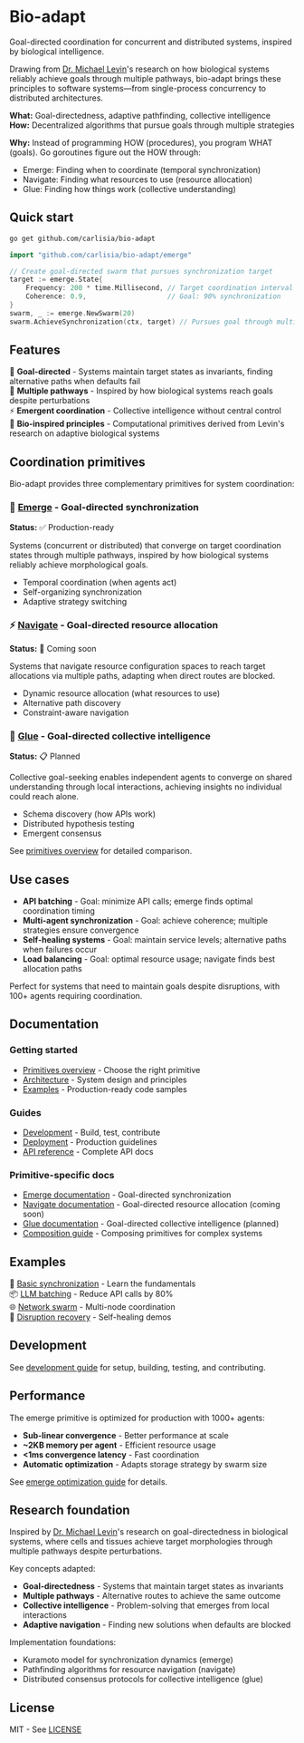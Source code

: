 # Bio-adapt

Goal-directed coordination for concurrent and distributed systems, inspired by biological intelligence.

Drawing from [Dr. Michael Levin](https://grokkingtech.io/people/michael-levin)'s research on how biological systems reliably achieve goals through multiple pathways, bio-adapt brings these principles to software systems—from single-process concurrency to distributed architectures.

**What:** Goal-directedness, adaptive pathfinding, collective intelligence  
**How:** Decentralized algorithms that pursue goals through multiple strategies

**Why:** Instead of programming HOW (procedures), you program WHAT (goals). Go goroutines figure out the HOW through:

- Emerge: Finding when to coordinate (temporal synchronization)
- Navigate: Finding what resources to use (resource allocation)
- Glue: Finding how things work (collective understanding)

## Quick start

```bash
go get github.com/carlisia/bio-adapt
```

```go
import "github.com/carlisia/bio-adapt/emerge"

// Create goal-directed swarm that pursues synchronization target
target := emerge.State{
    Frequency: 200 * time.Millisecond, // Target coordination interval
    Coherence: 0.9,                    // Goal: 90% synchronization
}
swarm, _ := emerge.NewSwarm(20)
swarm.AchieveSynchronization(ctx, target) // Pursues goal through multiple strategies
```

## Features

🎯 **Goal-directed** - Systems maintain target states as invariants, finding alternative paths when defaults fail  
🔄 **Multiple pathways** - Inspired by how biological systems reach goals despite perturbations  
⚡ **Emergent coordination** - Collective intelligence without central control  
🧬 **Bio-inspired principles** - Computational primitives derived from Levin's research on adaptive biological systems

## Coordination primitives

Bio-adapt provides three complementary primitives for system coordination:

### 🧲 [Emerge](docs/emerge/primitive.md) - Goal-directed synchronization

**Status:** ✅ Production-ready

Systems (concurrent or distributed) that converge on target coordination states through multiple pathways, inspired by how biological systems reliably achieve morphological goals.

- Temporal coordination (when agents act)
- Self-organizing synchronization
- Adaptive strategy switching

### ⚡ [Navigate](docs/navigate/primitive.md) - Goal-directed resource allocation

**Status:** 🚧 Coming soon

Systems that navigate resource configuration spaces to reach target allocations via multiple paths, adapting when direct routes are blocked.

- Dynamic resource allocation (what resources to use)
- Alternative path discovery
- Constraint-aware navigation

### 🔗 [Glue](docs/glue/primitive.md) - Goal-directed collective intelligence

**Status:** 📋 Planned

Collective goal-seeking enables independent agents to converge on shared understanding through local interactions, achieving insights no individual could reach alone.

- Schema discovery (how APIs work)
- Distributed hypothesis testing
- Emergent consensus

See [primitives overview](docs/primitives.md) for detailed comparison.

## Use cases

- **API batching** - Goal: minimize API calls; emerge finds optimal coordination timing
- **Multi-agent synchronization** - Goal: achieve coherence; multiple strategies ensure convergence
- **Self-healing systems** - Goal: maintain service levels; alternative paths when failures occur
- **Load balancing** - Goal: optimal resource usage; navigate finds best allocation paths

Perfect for systems that need to maintain goals despite disruptions, with 100+ agents requiring coordination.

## Documentation

### Getting started

- [Primitives overview](docs/primitives.md) - Choose the right primitive
- [Architecture](docs/architecture.md) - System design and principles
- [Examples](examples/) - Production-ready code samples

### Guides

- [Development](docs/development.md) - Build, test, contribute
- [Deployment](docs/deployment.md) - Production guidelines
- [API reference](https://pkg.go.dev/github.com/carlisia/bio-adapt) - Complete API docs

### Primitive-specific docs

- [Emerge documentation](docs/emerge/primitive.md) - Goal-directed synchronization
- [Navigate documentation](docs/navigate/primitive.md) - Goal-directed resource allocation (coming soon)
- [Glue documentation](docs/glue/primitive.md) - Goal-directed collective intelligence (planned)
- [Composition guide](docs/composition.md) - Composing primitives for complex systems

## Examples

🔄 [Basic synchronization](examples/emerge/basic_sync) - Learn the fundamentals  
📦 [LLM batching](examples/emerge/llm_batching) - Reduce API calls by 80%  
🌐 [Network swarm](examples/emerge/distributed_swarm) - Multi-node coordination  
💪 [Disruption recovery](examples/emerge/disruption_recovery) - Self-healing demos

## Development

See [development guide](docs/development.md) for setup, building, testing, and contributing.

## Performance

The emerge primitive is optimized for production with 1000+ agents:

- **Sub-linear convergence** - Better performance at scale
- **~2KB memory per agent** - Efficient resource usage
- **<1ms convergence latency** - Fast coordination
- **Automatic optimization** - Adapts storage strategy by swarm size

See [emerge optimization guide](docs/emerge/optimization.md) for details.

## Research foundation

Inspired by [Dr. Michael Levin](https://grokkingtech.io/people/michael-levin)'s research on goal-directedness in biological systems, where cells and tissues achieve target morphologies through multiple pathways despite perturbations.

Key concepts adapted:

- **Goal-directedness** - Systems that maintain target states as invariants
- **Multiple pathways** - Alternative routes to achieve the same outcome
- **Collective intelligence** - Problem-solving that emerges from local interactions
- **Adaptive navigation** - Finding new solutions when defaults are blocked

Implementation foundations:

- Kuramoto model for synchronization dynamics (emerge)
- Pathfinding algorithms for resource navigation (navigate)
- Distributed consensus protocols for collective intelligence (glue)

## License

MIT - See [LICENSE](LICENSE)
